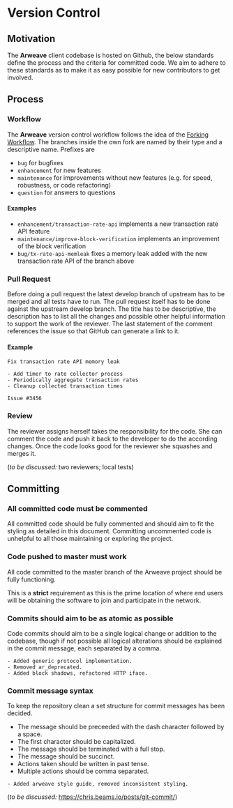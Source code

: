 # Version Control

## Motivation

The **Arweave** client codebase is hosted on Github, the below standards define the process and the criteria for committed code. We aim to adhere to these standards as to make it as easy possible for new contributors to get involved.

## Process

### Workflow

The **Arweave** version control workflow follows the idea of the [Forking Workflow](https://www.atlassian.com/git/tutorials/comparing-workflows/forking-workflow). The branches inside the own fork are named by their type and a descriptive name. Prefixes are

- `bug` for bugfixes
- `enhancement` for new features
- `maintenance` for improvements without new features (e.g. for speed, robustness, or code refactoring)
- `question` for answers to questions

#### Examples

- `enhancement/transaction-rate-api` implements a new transaction rate API feature
- `maintenance/improve-block-verification` implements an improvement of the block verification
- `bug/tx-rate-api-memleak` fixes a memory leak added with the new transaction rate API of the branch above

### Pull Request

Before doing a pull request the latest develop branch of upstream has to be merged and all tests have to run. The pull request itself has to be done against the upstream develop branch. The title has to be descriptive, the description has to list all the changes and possible other helpful information to support the work of the reviewer. The last statement of the comment references the issue so that GitHub can generate a link to it.

#### Example

```
Fix transaction rate API memory leak

- Add timer to rate collector process
- Periodically aggregate transaction rates
- Cleanup collected transaction times

Issue #3456
```

### Review

The reviewer assigns herself takes the responsibility for the code. She can comment the code and push it back to the developer to do the according changes. Once the code looks good for the reviewer she squashes and merges it.

(*to be discussed:* two reviewers; local tests)

## Committing

### All committed code must be commented

All committed code should be fully commented and should aim to fit the styling as detailed in this document. Committing uncommented code is unhelpful to all those maintaining or exploring the project.

### Code pushed to master must work

All code committed to the master branch of the Arweave project should be fully functioning.

This is a **strict** requirement as this is the prime location of where end users will be obtaining the software to join and participate in the network.

### Commits should aim to be as atomic as possible

Code commits should aim to be a single logical change or addition to the codebase, though if not possible all logical alterations should be explained in the commit message, each separated by a comma.

```
- Added generic protocol implementation.
- Removed ar_deprecated.
- Added block shadows, refactored HTTP iface.
```

### Commit message syntax

To keep the repository clean a set structure for commit messages has been decided.

- The message should be preceeded with the dash character followed by a space.
- The first character should be capitalized.
- The message should be terminated with a full stop.
- The message should be succinct.
- Actions taken should be written in past tense.
- Multiple actions should be comma separated.

```
- Added arweave style guide, removed inconsistent styling.
```

(*to be discussed:* https://chris.beams.io/posts/git-commit/)

